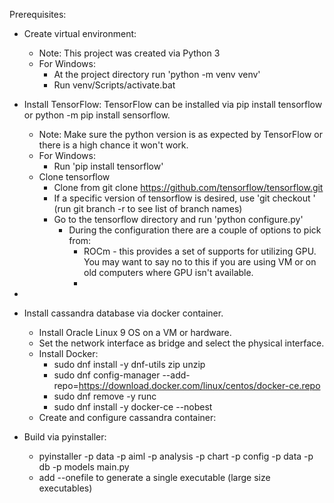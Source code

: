 Prerequisites:

- Create virtual environment:
  - Note: This project was created via Python 3
  - For Windows:
    - At the project directory run 'python -m venv venv'
    - Run venv/Scripts/activate.bat
  
- Install TensorFlow:  TensorFlow can be installed via pip install tensorflow or python -m pip install sensorflow.
  - Note: Make sure the python version is as expected by TensorFlow or there is a high chance it won't work.
  - For Windows:
    - Run 'pip install tensorflow'
  - Clone tensorflow
    - Clone from git clone https://github.com/tensorflow/tensorflow.git
    - If a specific version of tensorflow is desired, use 'git checkout <branch>' (run git branch -r to see list of branch names)
    - Go to the tensorflow directory and run 'python configure.py'
      - During the configuration there are a couple of options to pick from:
        - ROCm - this provides a set of supports for utilizing GPU.  You may want to say no to this if you are using VM or on old computers where GPU isn't available.
        - 
- 
- Install cassandra database via docker container.
  - Install Oracle Linux 9 OS on a VM or hardware.
  - Set the network interface as bridge and select the physical interface.
  - Install Docker:
    - sudo dnf install -y dnf-utils zip unzip
    - sudo dnf config-manager --add-repo=https://download.docker.com/linux/centos/docker-ce.repo
    - sudo dnf remove -y runc
    - sudo dnf install -y docker-ce --nobest
  - Create and configure cassandra container:


- Build via pyinstaller:
  - pyinstaller -p data -p aiml -p analysis -p chart -p config -p data -p db -p models main.py
  - add --onefile to generate a single executable (large size executables)